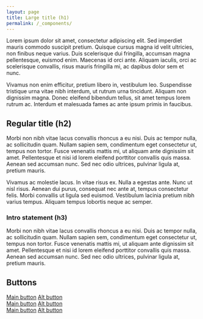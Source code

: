 ```yaml
---
layout: page
title: Large title (h1)
permalink: /_components/
---
```


Lorem ipsum dolor sit amet, consectetur adipiscing elit. Sed imperdiet mauris commodo suscipit pretium. Quisque cursus magna id velit ultricies, non finibus neque varius. Duis scelerisque dui fringilla, accumsan magna pellentesque, euismod enim. Maecenas id orci ante. Aliquam iaculis, orci ac scelerisque convallis, risus mauris fringilla mi, ac dapibus dolor sem et nunc.

Vivamus non enim efficitur, pretium libero in, vestibulum leo. Suspendisse tristique urna vitae nibh interdum, ut rutrum urna tincidunt. Aliquam non dignissim magna. Donec eleifend bibendum tellus, sit amet tempus lorem rutrum ac. Interdum et malesuada fames ac ante ipsum primis in faucibus.

## Regular title (h2)

Morbi non nibh vitae lacus convallis rhoncus a eu nisi. Duis ac tempor nulla, ac sollicitudin quam. Nullam sapien sem, condimentum eget consectetur ut, tempus non tortor. Fusce venenatis mattis mi, ut aliquam ante dignissim sit amet. Pellentesque et nisi id lorem eleifend porttitor convallis quis massa. Aenean sed accumsan nunc. Sed nec odio ultrices, pulvinar ligula at, pretium mauris.

Vivamus ac molestie lacus. In vitae risus ex. Nulla a egestas ante. Nunc ut nisl risus. Aenean dui purus, consequat nec ante at, tempus consectetur felis. Morbi convallis ut ligula sed euismod. Vestibulum lacinia pretium nibh varius tempus. Aliquam tempus lobortis neque ac semper.


### Intro statement (h3)

Morbi non nibh vitae lacus convallis rhoncus a eu nisi. Duis ac tempor nulla, ac sollicitudin quam. Nullam sapien sem, condimentum eget consectetur ut, tempus non tortor. Fusce venenatis mattis mi, ut aliquam ante dignissim sit amet. Pellentesque et nisi id lorem eleifend porttitor convallis quis massa. Aenean sed accumsan nunc. Sed nec odio ultrices, pulvinar ligula at, pretium mauris.

## Buttons

<div class="row">
  <a class="btn" href="#">Main button</a>
  <a class="btn btn__alt" href="#">Alt button</a>
</div>

<div class="t-2 row">
  <a class="btn" href="#">Main button</a>
  <a class="btn btn__alt" href="#">Alt button</a>
</div>

<div class="t-3 row">
  <a class="btn" href="#">Main button</a>
  <a class="btn btn__alt" href="#">Alt button</a>
</div>
